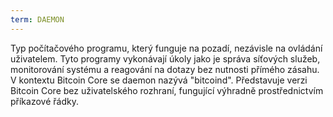 ```yaml
---
term: DAEMON
---
```


Typ počítačového programu, který funguje na pozadí, nezávisle na ovládání uživatelem. Tyto programy vykonávají úkoly jako je správa síťových služeb, monitorování systému a reagování na dotazy bez nutnosti přímého zásahu. V kontextu Bitcoin Core se daemon nazývá "bitcoind". Představuje verzi Bitcoin Core bez uživatelského rozhraní, fungující výhradně prostřednictvím příkazové řádky.